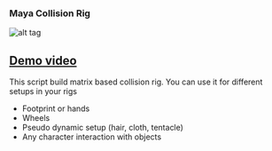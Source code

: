 ### Maya Collision Rig

![alt tag](http://www.paulwinex.ru/wp-content/uploads/2016/05/matrix_collision_rig.jpg)

## [Demo video](https://vimeo.com/167230234)

This script build matrix based collision rig. You can use it for different setups in your rigs

- Footprint or hands
- Wheels
- Pseudo dynamic setup (hair, cloth, tentacle)
- Any character interaction with objects

